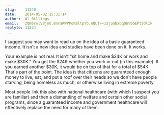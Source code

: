 ```yaml
---
slug:    11240
date:    2014-05-02 15:31:14
author:  Al Billings
email:   ZQN6rolVBjn0.BnraKWPPoKBltpYb.nQUf++z2jpGbxbqUWV6GEPtSOlIk
replyto: 11234
...
```


I suggest you may want to read up on the idea of a basic guaranteed
income. It isn't a new idea and studies have been done on it. It
works.

Your example is not real. It isn't "sit home and make $24K or work and
make $30K." You get the $24K whether you work or not (in this
example). If you earned another $30K, it would be on top of that for a
total of $54K. That's part of the point. The idea is that citizens are
guaranteed enough money to live, eat, and put a roof over their heads
so we don't have people starving, being homeless as much, or otherwise
living in extreme poverty.

Most people link this also with national healthcare (with which I
suspect you are familiar) and then a dismantling of welfare and
certain other social programs, since a guaranteed income and
government healthcare will effectively replace the need for many of
them.
